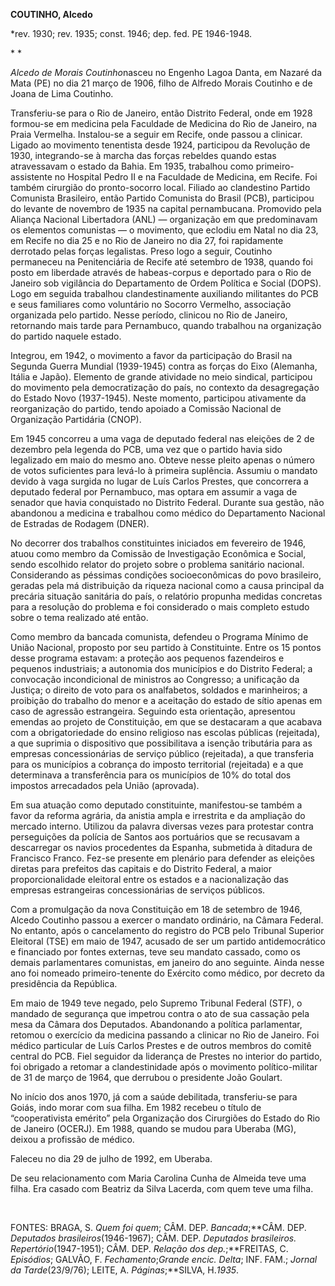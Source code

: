 **COUTINHO, Alcedo**

\*rev. 1930; rev. 1935; const. 1946; dep. fed. PE 1946-1948.

* *

*Alcedo de Morais Coutinho*nasceu no Engenho Lagoa Danta, em Nazaré da
Mata (PE) no dia 21 março de 1906, filho de Alfredo Morais Coutinho e de
Joana de Lima Coutinho.

Transferiu-se para o Rio de Janeiro, então Distrito Federal, onde em
1928 formou-se em medicina pela Faculdade de Medicina do Rio de Janeiro,
na Praia Vermelha. Instalou-se a seguir em Recife, onde passou a
clinicar. Ligado ao movimento tenentista desde 1924, participou da
Revolução de 1930, integrando-se à marcha das forças rebeldes quando
estas atravessavam o estado da Bahia. Em 1935, trabalhou como
primeiro-assistente no Hospital Pedro II e na Faculdade de Medicina, em
Recife. Foi também cirurgião do pronto-socorro local. Filiado ao
clandestino Partido Comunista Brasileiro, então Partido Comunista do
Brasil (PCB), participou do levante de novembro de 1935 na capital
pernambucana. Promovido pela Aliança Nacional Libertadora (ANL) —
organização em que predominavam os elementos comunistas — o movimento,
que eclodiu em Natal no dia 23, em Recife no dia 25 e no Rio de Janeiro
no dia 27, foi rapidamente derrotado pelas forças legalistas. Preso logo
a seguir, Coutinho permaneceu na Penitenciária de Recife até setembro de
1938, quando foi posto em liberdade através de habeas-corpus e deportado
para o Rio de Janeiro sob vigilância do Departamento de Ordem Política e
Social (DOPS). Logo em seguida trabalhou clandestinamente auxiliando
militantes do PCB e seus familiares como voluntário no Socorro Vermelho,
associação organizada pelo partido. Nesse período, clinicou no Rio de
Janeiro, retornando mais tarde para Pernambuco, quando trabalhou na
organização do partido naquele estado.

Integrou, em 1942, o movimento a favor da participação do Brasil na
Segunda Guerra Mundial (1939-1945) contra as forças do Eixo (Alemanha,
Itália e Japão). Elemento de grande atividade no meio sindical,
participou do movimento pela democratização do país, no contexto da
desagregação do Estado Novo (1937-1945). Neste momento, participou
ativamente da reorganização do partido, tendo apoiado a Comissão
Nacional de Organização Partidária (CNOP).

Em 1945 concorreu a uma vaga de deputado federal nas eleições de 2 de
dezembro pela legenda do PCB, uma vez que o partido havia sido
legalizado em maio do mesmo ano. Obteve nesse pleito apenas o número de
votos suficientes para levá-lo à primeira suplência. Assumiu o mandato
devido à vaga surgida no lugar de Luís Carlos Prestes, que concorrera a
deputado federal por Pernambuco, mas optara em assumir a vaga de senador
que havia conquistado no Distrito Federal. Durante sua gestão, não
abandonou a medicina e trabalhou como médico do Departamento Nacional de
Estradas de Rodagem (DNER).

No decorrer dos trabalhos constituintes iniciados em fevereiro de 1946,
atuou como membro da Comissão de Investigação Econômica e Social, sendo
escolhido relator do projeto sobre o problema sanitário nacional.
Considerando as péssimas condições socioeconômicas do povo brasileiro,
geradas pela má distribuição da riqueza nacional como a causa principal
da precária situação sanitária do país, o relatório propunha medidas
concretas para a resolução do problema e foi considerado o mais completo
estudo sobre o tema realizado até então.

Como membro da bancada comunista, defendeu o Programa Mínimo de União
Nacional, proposto por seu partido à Constituinte. Entre os 15 pontos
desse programa estavam: a proteção aos pequenos fazendeiros e pequenos
industriais; a autonomia dos municípios e do Distrito Federal; a
convocação incondicional de ministros ao Congresso; a unificação da
Justiça; o direito de voto para os analfabetos, soldados e marinheiros;
a proibição do trabalho do menor e a aceitação do estado de sítio apenas
em caso de agressão estrangeira. Seguindo esta orientação, apresentou
emendas ao projeto de Constituição, em que se destacaram a que acabava
com a obrigatoriedade do ensino religioso nas escolas públicas
(rejeitada), a que suprimia o dispositivo que possibilitava a isenção
tributária para as empresas concessionárias de serviço público
(rejeitada), a que transferia para os municípios a cobrança do imposto
territorial (rejeitada) e a que determinava a transferência para os
municípios de 10% do total dos impostos arrecadados pela União
(aprovada).

Em sua atuação como deputado constituinte, manifestou-se também a favor
da reforma agrária, da anistia ampla e irrestrita e da ampliação do
mercado interno. Utilizou da palavra diversas vezes para protestar
contra perseguições da polícia de Santos aos portuários que se recusavam
a descarregar os navios procedentes da Espanha, submetida à ditadura de
Francisco Franco. Fez-se presente em plenário para defender as eleições
diretas para prefeitos das capitais e do Distrito Federal, a maior
proporcionalidade eleitoral entre os estados e a nacionalização das
empresas estrangeiras concessionárias de serviços públicos.

Com a promulgação da nova Constituição em 18 de setembro de 1946, Alcedo
Coutinho passou a exercer o mandato ordinário, na Câmara Federal. No
entanto, após o cancelamento do registro do PCB pelo Tribunal Superior
Eleitoral (TSE) em maio de 1947, acusado de ser um partido
antidemocrático e financiado por fontes externas, teve seu mandato
cassado, como os demais parlamentares comunistas, em janeiro do ano
seguinte. Ainda nesse ano foi nomeado primeiro-tenente do Exército como
médico, por decreto da presidência da República.

Em maio de 1949 teve negado, pelo Supremo Tribunal Federal (STF), o
mandado de segurança que impetrou contra o ato de sua cassação pela mesa
da Câmara dos Deputados. Abandonando a política parlamentar, retomou o
exercício da medicina passando a clinicar no Rio de Janeiro. Foi médico
particular de Luís Carlos Prestes e de outros membros do comitê central
do PCB. Fiel seguidor da liderança de Prestes no interior do partido,
foi obrigado a retomar a clandestinidade após o movimento
político-militar de 31 de março de 1964, que derrubou o presidente João
Goulart.

No início dos anos 1970, já com a saúde debilitada, transferiu-se para
Goiás, indo morar com sua filha. Em 1982 recebeu o título de
“cooperativista emérito” pela Organização dos Cirurgiões do Estado do
Rio de Janeiro (OCERJ). Em 1988, quando se mudou para Uberaba (MG),
deixou a profissão de médico.

Faleceu no dia 29 de julho de 1992, em Uberaba.

De seu relacionamento com Maria Carolina Cunha de Almeida teve uma
filha. Era casado com Beatriz da Silva Lacerda, com quem teve uma filha.

 

FONTES: BRAGA, S. *Quem foi quem*; CÂM. DEP. *Bancada*;**CÂM. DEP.
*Deputados brasileiros*(1946-1967); CÂM. DEP. *Deputados brasileiros.
Repertório*(1947-1951); CÂM. DEP. *Relação dos dep.*;**FREITAS, C.
*Episódios*; GALVÃO, F. *Fechamento*;*Grande encic. Delta*; INF. FAM.;
*Jornal da* *Tarde*(23/9/76); LEITE, A. *Páginas*;**SILVA, H.*1935*.

 

 
